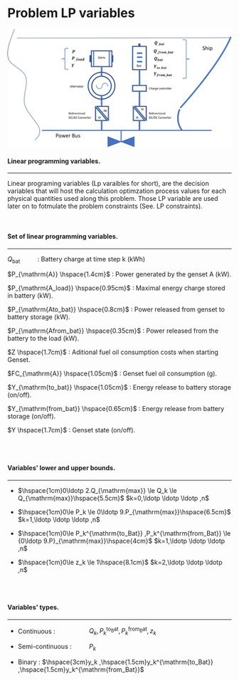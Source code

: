 Problem LP variables
====================


![Screenshot](img/hyh_illustration_lpvariables.png)

#### Linear programming variables.
---

Linear programing variables (Lp varaibles for short), are the decision variables that will host the calculation optimzation process values for each physical quantities used along this problem. Those LP variable are used later on to fotmulate the problem constraints (See. LP constraints). 

<br>

#### Set of linear programming variables.
---


$Q_{\mathrm{bat}} \hspace{1cm}$ : Battery charge at time step k (kWh)

$P_{\mathrm{A}} \hspace{1.4cm}$ :  Power generated by the genset A (kW).

$P_{\mathrm{A_load}} \hspace{0.95cm}$ : Maximal energy charge stored in battery (kW).

$P_{\mathrm{Ato_bat}} \hspace{0.8cm}$ : Power released from genset to battery storage (kW).

$P_{\mathrm{Afrom_bat}} \hspace{0.35cm}$ : Power released from the battery to the load (kW).

$Z \hspace{1.7cm}$ : Aditional fuel oil consumption costs when starting Genset.

$FC_{\mathrm{A}} \hspace{1.05cm}$ : Genset fuel oil consumption (g).

$Y_{\mathrm{to_bat}} \hspace{1.05cm}$ : Energy release to battery storage (on/off).

$Y_{\mathrm{from_bat}} \hspace{0.65cm}$ : Energy release from battery storage (on/off).

$Y \hspace{1.7cm}$ : Genset state (on/off).

<br>
<br>

#### Variables' lower and upper bounds.
---

- $\hspace{1cm}0\ldotp 2.Q_{\mathrm{max}} \le Q_k \le Q_{\mathrm{max}}\hspace{5.5cm}$ $k=0,\ldotp \ldotp \ldotp ,n$ 
- $\hspace{1cm}0\le P_k \le 0\ldotp 9.P_{\mathrm{max}}\hspace{6.5cm}$  $k=1,\ldotp \ldotp \ldotp ,n$    
 
- $\hspace{1cm}0\le P_k^{\mathrm{to_Bat}} ,P_k^{\mathrm{from_Bat}} \le {0\ldotp 9.P}_{\mathrm{max}}\hspace{4cm}$ $k=1,\ldotp \ldotp \ldotp ,n$ 


- $\hspace{1cm}0\le z_k \le 1\hspace{8.1cm}$  $k=2,\ldotp \ldotp \ldotp ,n$

<br>
<br>

#### Variables' types.
---

- Continuous : $\hspace{2cm}Q_k,P_k^{\mathrm{to_Bat}} ,P_k^{\mathrm{from_Bat}} ,z_k$ 

- Semi-continuous : $\hspace{1cm}P_k$ 

- Binary : $\hspace{3cm}y_k ,\hspace{1.5cm}y_k^{\mathrm{to_Bat}} ,\hspace{1.5cm}y_k^{\mathrm{from_Bat}}$